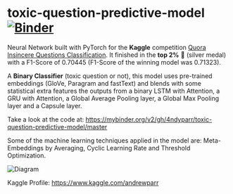# toxic-question-predictive-model [![Binder](https://mybinder.org/badge_logo.svg)](https://mybinder.org/v2/gh/4ndyparr/toxic-question-predictive-model/master)
Neural Network built with PyTorch for the **Kaggle** competition [Quora Insincere Questions Classification](https://www.kaggle.com/c/quora-insincere-questions-classification).
It finished in the **top 2%** 🥈 (silver medal) with a F1-Score of 0.70445 (F1-Score of the winning model was 0.71323).

A **Binary Classifier** (toxic question or not), this model uses pre-trained embeddings (GloVe, Paragram and fastText) and blends with some statistical extra features the outputs
from a binary LSTM with Attention, a GRU with Attention, a Global Average Pooling layer, a Global
Max Pooling layer and a Capsule layer.  

Take a look at the code at: https://mybinder.org/v2/gh/4ndyparr/toxic-question-predictive-model/master  

Some of the machine learning techniques applied in the model are: Meta-Embeddings by Averaging, Cyclic Learning Rate and Threshold Optimization. 

![Diagram](https://github.com/4ndyparr/toxic-question-predictive-model/blob/master/diagram.png)

Kaggle Profile: https://www.kaggle.com/andrewparr


